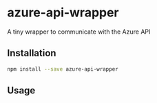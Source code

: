 # azure-api-wrapper
A tiny wrapper to communicate with the Azure API

## Installation

```bash
npm install --save azure-api-wrapper
```

## Usage

```javascript

```
